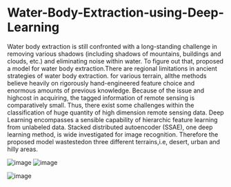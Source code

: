 # Water-Body-Extraction-using-Deep-Learning

Water body extraction is still confronted with a long-standing challenge in removing various shadows (including shadows of mountains, buildings and clouds, etc.) and eliminating noise within water. To figure out that, proposed a model for water body extraction.There are regional limitations in ancient strategies of water body extraction. for various terrain, allthe methods believe heavily on rigorously hand-engineered feature choice and enormous amounts of previous knowledge. Because of the issue and highcost in acquiring, the tagged information of remote sensing is comparatively small. Thus, there exist some challenges within the classification of huge quantity of high dimension remote sensing data. Deep Learning encompasses a sensible capability of hierarchic feature learning from unlabeled data. Stacked distributed autoencoder (SSAE), one deep learning method, is wide investigated for image recognition. Therefore the proposed model wastestedon three different terrains,i.e, desert, urban and hilly areas.

![image](https://user-images.githubusercontent.com/63391946/172000497-a56091e9-8234-4a9e-8cc0-a2df862d1c2b.png)
![image](https://user-images.githubusercontent.com/63391946/172000517-bf44c7e8-c5af-4032-a023-218b67a25412.png)


![image](https://user-images.githubusercontent.com/63391946/172000533-28277eb5-4a71-4462-9911-f3930d9e062b.png)
